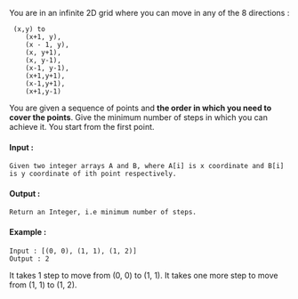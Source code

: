 You are in an infinite 2D grid where you can move in any of the 8 directions :

```
 (x,y) to 
    (x+1, y), 
    (x - 1, y), 
    (x, y+1), 
    (x, y-1), 
    (x-1, y-1), 
    (x+1,y+1), 
    (x-1,y+1), 
    (x+1,y-1) 
```

You are given a sequence of points and **the order in which you need to cover the points**. Give the minimum number of steps in which you can achieve it. You start from the first point.

#### Input :

```
Given two integer arrays A and B, where A[i] is x coordinate and B[i] is y coordinate of ith point respectively.
```

#### Output :

```
Return an Integer, i.e minimum number of steps.
```

#### Example :

```
Input : [(0, 0), (1, 1), (1, 2)]
Output : 2
```

It takes 1 step to move from (0, 0) to (1, 1). It takes one more step to move from (1, 1) to (1, 2).


